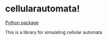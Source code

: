 # cellularautomata!

[Python package](https://github.com/godzilla-but-nicer/casim/workflows/Python%20package/badge.svg)


This is a library for simulating cellular automata
